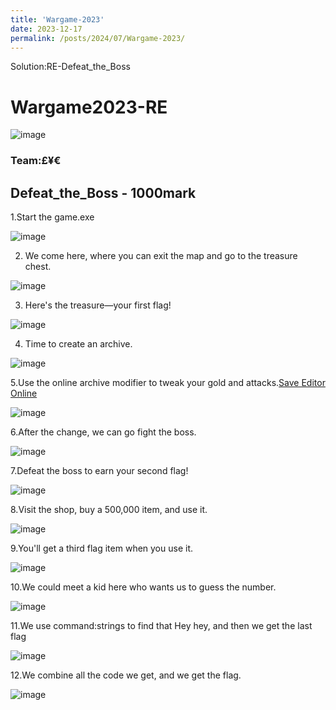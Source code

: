 ```yaml
---
title: 'Wargame-2023'
date: 2023-12-17
permalink: /posts/2024/07/Wargame-2023/
---
```


Solution:RE-Defeat_the_Boss

# Wargame2023-RE<br>
![image](https://github.com/user-attachments/assets/09b8c941-24b8-4d7f-a18b-37b555a3da2d)

### Team:**£¥€**
## **Defeat_the_Boss - 1000mark**

1.Start the game.exe

![image](https://github.com/jasonpeh373/Wargame2023-RE/assets/132214380/47443dae-fd16-456f-8b15-3dc316fcb5d0)

2. We come here, where you can exit the map and go to the treasure chest.

![image](https://github.com/jasonpeh373/Wargame2023-RE/assets/132214380/d4bece22-671f-4629-8a80-d03e92f84f6c)


3. Here's the treasure—your first flag!

![image](https://github.com/jasonpeh373/Wargame2023-RE/assets/132214380/3ed965e2-23be-439e-9f7d-4826ce7f44a1)

4. Time to create an archive.

![image](https://github.com/jasonpeh373/Wargame2023-RE/assets/132214380/2c9b8ead-2c80-450e-b791-e5400b44eed8)

5.Use the online archive modifier to tweak your gold and attacks.[Save Editor Online](https://www.saveeditonline.com/)

![image](https://github.com/jasonpeh373/Wargame2023-RE/assets/132214380/a7f02df5-487f-427d-9f4e-0e7cf709ba73)

6.After the change, we can go fight the boss.

![image](https://github.com/jasonpeh373/Wargame2023-RE/assets/132214380/3ea05213-12aa-46f9-afa7-11b305cc1256)

7.Defeat the boss to earn your second flag!

![image](https://github.com/jasonpeh373/Wargame2023-RE/assets/132214380/242cd456-3e55-4685-a9d6-e7b2aa18a2c5)

8.Visit the shop, buy a 500,000 item, and use it.

![image](https://github.com/jasonpeh373/Wargame2023-RE/assets/132214380/ae52e424-79c2-455a-854d-c70c4e33ab62)

9.You'll get a third flag item when you use it.

![image](https://github.com/jasonpeh373/Wargame2023-RE/assets/132214380/2cd660f8-c5f9-4b5f-bd3e-53d096d30286)

10.We could meet a kid here who wants us to guess the number.

![image](https://github.com/jasonpeh373/Wargame2023-RE/assets/132214380/f7667a99-8265-43cb-b928-ce460acc465b)

11.We use command:strings to find that Hey hey, and then we get the last flag

![image](https://github.com/jasonpeh373/Wargame2023-RE/assets/132214380/a85bc520-b0af-42a4-a1ec-236825ed3021)

12.We combine all the code we get, and we get the flag.

![image](https://github.com/jasonpeh373/Wargame2023-RE/assets/132214380/adfdb5fe-02f0-42d9-8dc3-4add38b07a06)




